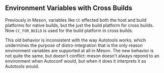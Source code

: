 ## Environment Variables with Cross Builds

Previously in Meson, variables like `CC` effected both the host and build
platforms for native builds, but the just the build platform for cross builds.
Now `CC_FOR_BUILD` is used for the build platform in cross builds.

This old behavior is inconsistent with the way Autotools works, which
undermines the purpose of distro-integration that is the only reason
environment variables are supported at all in Meson. The new behavior is not
quite the same, but doesn't conflict: meson doesn't always repond to an
environment when Autoconf would, but when it does it interprets it as Autotools
would.
